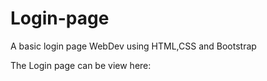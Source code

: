 # Login-page
A basic login page WebDev using HTML,CSS and Bootstrap

The Login page can be view here:
